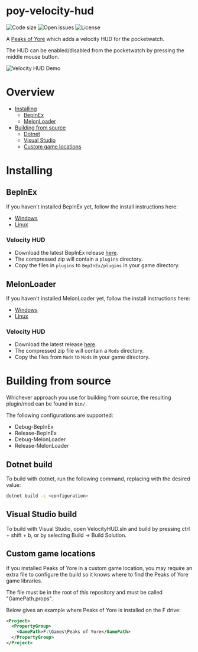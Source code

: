 # poy-velocity-hud
![Code size](https://img.shields.io/github/languages/code-size/Kaden5480/poy-velocity-hud?color=5c85d6)
![Open issues](https://img.shields.io/github/issues/Kaden5480/poy-velocity-hud?color=d65c5c)
![License](https://img.shields.io/github/license/Kaden5480/poy-velocity-hud?color=a35cd6)

A
[Peaks of Yore](https://store.steampowered.com/app/2236070/)
which adds a velocity HUD for the pocketwatch.

The HUD can be enabled/disabled from the pocketwatch by pressing the middle mouse button.

![Velocity HUD Demo](assets/demo.gif)

# Overview
- [Installing](#installing)
    - [BepInEx](#bepinex)
    - [MelonLoader](#melonloader)
- [Building from source](#building-from-source)
    - [Dotnet](#dotnet-build)
    - [Visual Studio](#visual-studio-build)
    - [Custom game locations](#custom-game-locations)

# Installing
## BepInEx
If you haven't installed BepInEx yet, follow the install instructions here:
- [Windows](https://github.com/Kaden5480/modloader-instructions#bepinex-windows)
- [Linux](https://github.com/Kaden5480/modloader-instructions#bepinex-linux)

### Velocity HUD
- Download the latest BepInEx release
[here](https://github.com/Kaden5480/poy-velocity-hud/releases).
- The compressed zip will contain a `plugins` directory.
- Copy the files in `plugins` to `BepInEx/plugins` in your game directory.

## MelonLoader
If you haven't installed MelonLoader yet, follow the install instructions here:
- [Windows](https://github.com/Kaden5480/modloader-instructions#melonloader-windows)
- [Linux](https://github.com/Kaden5480/modloader-instructions#melonloader-linux)

### Velocity HUD
- Download the latest release
[here](https://github.com/Kaden5480/poy-velocity-hud/releases).
- The compressed zip file will contain a `Mods` directory.
- Copy the files from `Mods` to `Mods` in your game directory.

# Building from source
Whichever approach you use for building from source, the resulting
plugin/mod can be found in `bin/`.

The following configurations are supported:
- Debug-BepInEx
- Release-BepInEx
- Debug-MelonLoader
- Release-MelonLoader

## Dotnet build
To build with dotnet, run the following command, replacing
<configuration> with the desired value:
```sh
dotnet build -c <configuration>
```

## Visual Studio build
To build with Visual Studio, open VelocityHUD.sln and build by pressing ctrl + shift + b,
or by selecting Build -> Build Solution.

## Custom game locations
If you installed Peaks of Yore in a custom game location, you may require
an extra file to configure the build so it knows where to find the Peaks of Yore game
libraries.

The file must be in the root of this repository and must be called "GamePath.props".

Below gives an example where Peaks of Yore is installed on the F drive:
```xml
<Project>
  <PropertyGroup>
    <GamePath>F:\Games\Peaks of Yore</GamePath>
  </PropertyGroup>
</Project>
```
